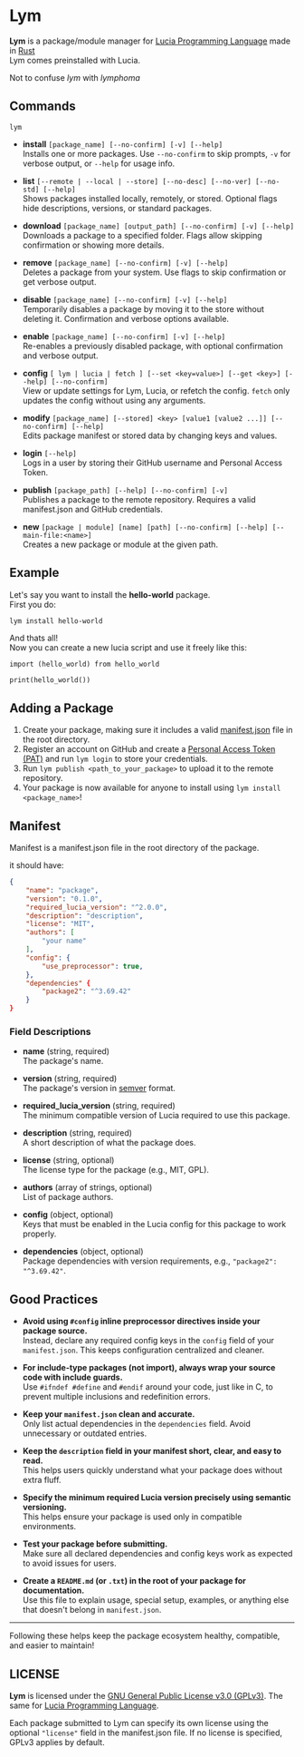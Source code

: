 # Lym

**Lym** is a package/module manager for [Lucia Programming Language](https://github.com/SirPigari/lucia-rust) made in [Rust](https://rust-lang.org)  
Lym comes preinstalled with Lucia.  

Not to confuse *lym* with <a href="https://en.wikipedia.org/wiki/Lymphoma" style="color:inherit; text-decoration:none;" onmouseover="this.style.textDecoration='underline'" onmouseout="this.style.textDecoration='none'">*lymphoma*</a>

## Commands

`lym`  

- **install** `[package_name] [--no-confirm] [-v] [--help]`  
  Installs one or more packages. Use `--no-confirm` to skip prompts, `-v` for verbose output, or `--help` for usage info.

- **list** `[--remote | --local | --store] [--no-desc] [--no-ver] [--no-std] [--help]`  
  Shows packages installed locally, remotely, or stored. Optional flags hide descriptions, versions, or standard packages.

- **download** `[package_name] [output_path] [--no-confirm] [-v] [--help]`  
  Downloads a package to a specified folder. Flags allow skipping confirmation or showing more details.

- **remove** `[package_name] [--no-confirm] [-v] [--help]`  
  Deletes a package from your system. Use flags to skip confirmation or get verbose output.

- **disable** `[package_name] [--no-confirm] [-v] [--help]`  
  Temporarily disables a package by moving it to the store without deleting it. Confirmation and verbose options available.

- **enable** `[package_name] [--no-confirm] [-v] [--help]`  
  Re-enables a previously disabled package, with optional confirmation and verbose output.

- **config** `[ lym | lucia | fetch ] [--set <key=value>] [--get <key>] [--help] [--no-confirm]`  
  View or update settings for Lym, Lucia, or refetch the config. `fetch` only updates the config without using any arguments.

- **modify** `[package_name] [--stored] <key> [value1 [value2 ...]] [--no-confirm] [--help]`  
  Edits package manifest or stored data by changing keys and values.

- **login** `[--help]`  
  Logs in a user by storing their GitHub username and Personal Access Token.

- **publish** `[package_path] [--help] [--no-confirm] [-v]`  
  Publishes a package to the remote repository. Requires a valid manifest.json and GitHub credentials.

- **new** `[package | module] [name] [path] [--no-confirm] [--help] [--main-file:<name>]`  
  Creates a new package or module at the given path.

## Example

Let's say you want to install the **hello-world** package.  
First you do:

```bash
lym install hello-world
```

And thats all!  
Now you can create a new lucia script and use it freely like this:

```lucia
import (hello_world) from hello_world

print(hello_world())
```

## Adding a Package

1. Create your package, making sure it includes a valid [manifest.json](#manifest) file in the root directory.  
2. Register an account on GitHub and create a [Personal Access Token (PAT)](https://github.com/settings/tokens) and run `lym login` to store your credentials.
3. Run `lym publish <path_to_your_package>` to upload it to the remote repository.
4. Your package is now available for anyone to install using `lym install <package_name>`!

## Manifest

Manifest is a manifest.json file in the root directory of the package.

it should have:

```json
{
    "name": "package",
    "version": "0.1.0",
    "required_lucia_version": "^2.0.0",
    "description": "description",
    "license": "MIT",
    "authors": [
        "your name"
    ],
    "config": {
        "use_preprocessor": true,
    },
    "dependencies" {
        "package2": "^3.69.42"
    }
}
```

### Field Descriptions

- **name** (string, required)  
  The package's name.

- **version** (string, required)  
  The package's version in [semver](https://semver.org/) format.

- **required_lucia_version** (string, required)  
  The minimum compatible version of Lucia required to use this package.

- **description** (string, required)  
  A short description of what the package does.

- **license** (string, optional)  
  The license type for the package (e.g., MIT, GPL).

- **authors** (array of strings, optional)  
  List of package authors.

- **config** (object, optional)  
  Keys that must be enabled in the Lucia config for this package to work properly.

- **dependencies** (object, optional)  
  Package dependencies with version requirements, e.g., `"package2": "^3.69.42"`.

## Good Practices

- **Avoid using `#config` inline preprocessor directives inside your package source.**  
  Instead, declare any required config keys in the `config` field of your `manifest.json`. This keeps configuration centralized and cleaner.

- **For include-type packages (not import), always wrap your source code with include guards.**  
  Use `#ifndef #define` and `#endif` around your code, just like in C, to prevent multiple inclusions and redefinition errors.

- **Keep your `manifest.json` clean and accurate.**  
  Only list actual dependencies in the `dependencies` field. Avoid unnecessary or outdated entries.

- **Keep the `description` field in your manifest short, clear, and easy to read.**  
  This helps users quickly understand what your package does without extra fluff.

- **Specify the minimum required Lucia version precisely using semantic versioning.**  
  This helps ensure your package is used only in compatible environments.

- **Test your package before submitting.**  
  Make sure all declared dependencies and config keys work as expected to avoid issues for users.

- **Create a `README.md` (or `.txt`) in the root of your package for documentation.**  
  Use this file to explain usage, special setup, examples, or anything else that doesn't belong in `manifest.json`.

---

Following these helps keep the package ecosystem healthy, compatible, and easier to maintain!

## LICENSE

**Lym** is licensed under the [GNU General Public License v3.0 (GPLv3)](LICENSE).
The same for [Lucia Programming Language](https://github.com/SirPigari/lucia-rust).

Each package submitted to Lym can specify its own license using the optional `"license"` field in the manifest.json file. If no license is specified, GPLv3 applies by default.  
